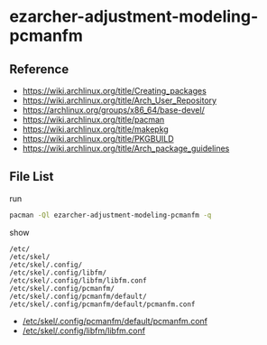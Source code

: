 
# ezarcher-adjustment-modeling-pcmanfm


## Reference

* https://wiki.archlinux.org/title/Creating_packages
* https://wiki.archlinux.org/title/Arch_User_Repository
* https://archlinux.org/groups/x86_64/base-devel/
* https://wiki.archlinux.org/title/pacman
* https://wiki.archlinux.org/title/makepkg
* https://wiki.archlinux.org/title/PKGBUILD
* https://wiki.archlinux.org/title/Arch_package_guidelines


## File List

run

``` sh
pacman -Ql ezarcher-adjustment-modeling-pcmanfm -q
```

show

```
/etc/
/etc/skel/
/etc/skel/.config/
/etc/skel/.config/libfm/
/etc/skel/.config/libfm/libfm.conf
/etc/skel/.config/pcmanfm/
/etc/skel/.config/pcmanfm/default/
/etc/skel/.config/pcmanfm/default/pcmanfm.conf
```


* [/etc/skel/.config/pcmanfm/default/pcmanfm.conf](asset/overlay/etc/skel/.config/pcmanfm/default/pcmanfm.conf)
* [/etc/skel/.config/libfm/libfm.conf](asset/overlay/etc/skel/.config/libfm/libfm.conf)

